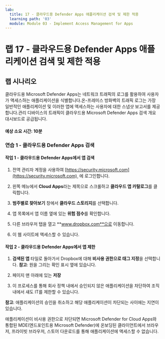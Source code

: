 ```yaml
---
lab:
  title: 17 - 클라우드용 Defender Apps 애플리케이션 검색 및 제한 적용
  learning path: '03'
  module: Module 03 - Implement Access Management for Apps
---
```


# 랩 17 - 클라우드용 Defender Apps 애플리케이션 검색 및 제한 적용

## 랩 시나리오

클라우드용 Microsoft Defender Apps는 네트워크 트래픽의 로그를 활용하여 사용자가 액세스하는 애플리케이션을 식별합니다.온-프레미스 방화벽의 트래픽 로그는 가장 일반적인 애플리케이션 및 이러한 앱에 액세스하는 사용자에 대한 스냅샷 보고서를 제공합니다.관리 디바이스의 트래픽이 클라우드용 Microsoft Defender Apps 검색 개요 대시보드로 공급됩니다.

#### 예상 소요 시간: 10분

### 연습 1 - 클라우드용 Defender Apps 검색

#### 작업 1 - 클라우드용 Defender Apps에서 앱 검색

1. 전역 관리자 계정을 사용하여 [https://security.microsoft.com](https://security.microsoft.com)  에 로그인합니다.

1. 왼쪽 메뉴에서 **Cloud Apps**라는 제목으로 스크롤하고 **클라우드 앱 카탈로그**를 클릭합니다.

1. **범주별로 찾아보기** 창에서 **클라우드 스토리지**를 선택합니다.

1. 앱 목록에서 앱 이름 옆에 있는 **위험 점수**를 확인합니다.  

1. 다른 브라우저 탭을 열고 **www.dropbox.com**으로 이동합니다.

1. 이 웹 사이트에 액세스할 수 있습니다.


#### 작업 2 - 클라우드용 Defender Apps에서 앱 제한

1. **검색된 앱** 타일로 돌아가서 Dropbox에 대해 **비사용 권한으로 태그 지정**을 선택합니다.  **참고**: 원을 그리는 확인 표시 옆에 있습니다.

1. 페이지 맨 아래에 있는 **저장**

1. 이 프로세스를 통해 회사 정책 내에서 승인되지 않은 애플리케이션을 차단하여 조직 내에서 섀도 IT를 제한할 수 있습니다.

**참고**: 애플리케이션의 승인을 취소하고 해당 애플리케이션이 차단되는 사이에는 지연이 있습니다.

애플리케이션이 비사용 권한으로 차단되면 Microsoft Defender for Cloud Apps와 통합된 MDE(엔드포인트용 Microsoft Defender)에 온보딩된 클라이언트에서 브라우저, 프라이빗 브라우저, 스토어 다운로드를 통해 애플리케이션에 액세스할 수 없습니다.




